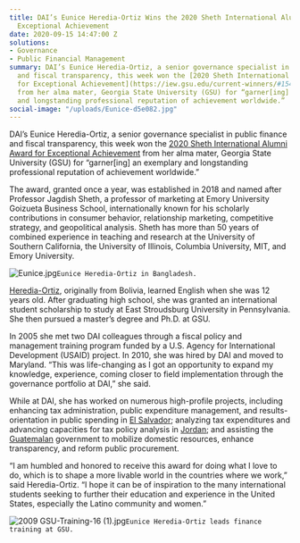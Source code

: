 ```yaml
---
title: DAI’s Eunice Heredia-Ortiz Wins the 2020 Sheth International Alumni Award for
  Exceptional Achievement
date: 2020-09-15 14:47:00 Z
solutions:
- Governance
- Public Financial Management
summary: DAI’s Eunice Heredia-Ortiz, a senior governance specialist in public finance
  and fiscal transparency, this week won the [2020 Sheth International Alumni Award
  for Exceptional Achievement](https://iew.gsu.edu/current-winners/#1541086786783-2b14513c-09a8)
  from her alma mater, Georgia State University (GSU) for “garner[ing] an exemplary
  and longstanding professional reputation of achievement worldwide.”
social-image: "/uploads/Eunice-d5e082.jpg"
---
```


DAI’s Eunice Heredia-Ortiz, a senior governance specialist in public finance and fiscal transparency, this week won the [2020 Sheth International Alumni Award for Exceptional Achievement](https://iew.gsu.edu/current-winners/#1541086786783-2b14513c-09a8) from her alma mater, Georgia State University (GSU) for “garner[ing] an exemplary and longstanding professional reputation of achievement worldwide.”
 
The award, granted once a year, was established in 2018 and named after Professor Jagdish Sheth, a professor of marketing at Emory University Goizueta Business School, internationally known for his scholarly contributions in consumer behavior, relationship marketing, competitive strategy, and geopolitical analysis. Sheth has more than 50 years of combined experience in teaching and research at the University of Southern California, the University of Illinois, Columbia University, MIT, and Emory University.

![Eunice.jpg](/uploads/Eunice.jpg)`Eunice Heredia-Ortiz in Bangladesh.` 

[Heredia-Ortiz](https://www.dai.com/who-we-are/our-team/eunice-heredia-ortiz), originally from Bolivia, learned English when she was 12 years old. After graduating high school, she was granted an international student scholarship to study at East Stroudsburg University in Pennsylvania. She then pursued a master’s degree and Ph.D. at GSU. 
 
In 2005 she met two DAI colleagues through a fiscal policy and management training program funded by a U.S. Agency for International Development (USAID) project. In 2010, she was hired by DAI and moved to Maryland. “This was life-changing as I got an opportunity to expand my knowledge, experience, coming closer to field implementation through the governance portfolio at DAI,” she said. 

While at DAI, she has worked on numerous high-profile projects, including enhancing tax administration, public expenditure management, and results-orientation in public spending in [El Salvador](https://www.hfgproject.org/tax-reform-resource-mobilization/); analyzing tax expenditures and advancing capacities for tax policy analysis in [Jordan](https://dai-global-developments.com/articles/fiscal-reform-and-the-struggle-for-stability-in-jordan-1); and assisting the [Guatemalan](https://www.dai.com/our-work/projects/guatemala-fiscal-and-procurement-reform-project-fprp) government to mobilize domestic resources, enhance transparency, and reform public procurement.

“I am humbled and honored to receive this award for doing what I love to do, which is to shape a more livable world in the countries where we work,” said Heredia-Ortiz. “I hope it can be of inspiration to the many international students seeking to further their education and experience in the United States, especially the Latino community and women.”

![2009 GSU-Training-16 (1).jpg](/uploads/2009%20GSU-Training-16%20(1).jpg)`Eunice Heredia-Ortiz leads finance training at GSU.`